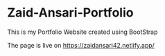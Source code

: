 # Zaid-Ansari-Portfolio
This is my Portfolio Website created using BootStrap

The page is live on https://zaidansari42.netlify.app/
